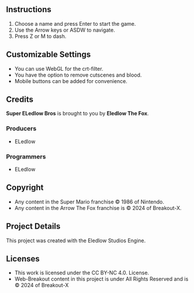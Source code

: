 ## Instructions

1. Choose a name and press Enter to start the game.
2. Use the Arrow keys or ASDW to navigate.
3. Press Z or M to dash.

## Customizable Settings

- You can use WebGL for the crt-filter.
- You have the option to remove cutscenes and blood.
- Mobile buttons can be added for convenience.

## Credits

**Super ELedlow Bros** is brought to you by **Eledlow The Fox**.

### Producers

- ELedlow

### Programmers

- ELedlow

## Copyright

- Any content in the Super Mario franchise © 1986 of Nintendo.
- Any content in the Arrow The Fox franchise is © 2024 of Breakout-X.

## Project Details

This project was created with the Eledlow Studios Engine.

## Licenses

- This work is licensed under the CC BY-NC 4.0. License.
- Web-Breakout content in this project is under All Rights Reserved and is © 2024 of Breakout-X 
